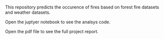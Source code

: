 This repository predicts the occurence of fires based on forest fire datasets and weather datasets.

Open the juptyer notebook to see the analsys code.

Open the pdf file to see the full project report.
